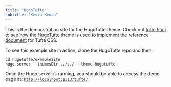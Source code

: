 ```yaml
---
title: "HugoTufte"
subtitle: "Kevin Kenan"
---
```


This is the demonstration site for the HugoTufte theme. Check out [tufte.html](https://github.com/kevinkenan/hugotufte/blob/main/exampleSite/content/tufte.html) to see how the HugoTufte theme is used to implement the reference [document](https://github.com/edwardtufte/tufte-css/blob/gh-pages/index.html) for Tufte CSS.

To see this example site in action, clone the HugoTufte repo and then:

    cd hugotufte/exampleSite
    hugo server --themesDir ../../ --theme hugotufte

Once the Hugo server is running, you should be able to access the demo page at:
[`http://localhost:1313/tufte/`](http://localhost:1313/tufte/)
